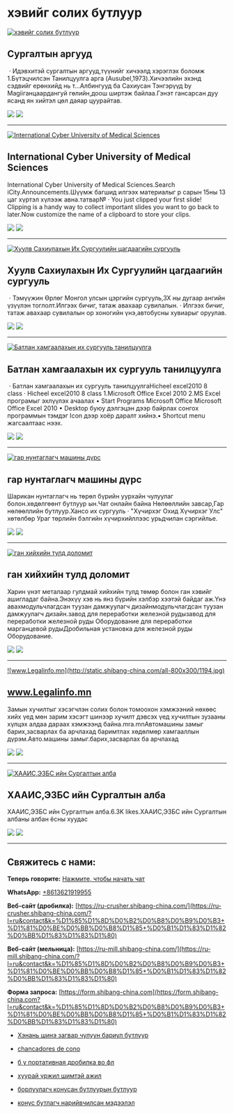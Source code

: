 # хэвийг солих бутлуур

<a href="https://swt.shibang-china.com/?l=ru&img&k=%D1%85%D1%8D%D0%B2%D0%B8%D0%B9%D0%B3+%D1%81%D0%BE%D0%BB%D0%B8%D1%85+%D0%B1%D1%83%D1%82%D0%BB%D1%83%D1%83%D1%80" target="_blank">![хэвийг солих бутлуур](http://static.shibang-china.com/all-800x300/894.jpg)</a>

## Сургалтын аргууд
&nbsp;&#0183;&#32;Идэвхитэй сургалтын аргууд,түүнийг хичээлд хэрэглэх боломж 1.Бүтэцчилсэн Танилцуулга арга (Ausubel,1973).Хичээлийн эхэнд сэдвийг ерөнхийд нь т…Албингууд ба Сахиусан Тэнгэрүүд by Magiiганцаардангуй гөлийн,доош ширтэж байлаа.Гэнэт гансарсан дуу ясанд ян хийтэл цөл даяар цуурайтав.


<a href="https://whatsapp.shibangsoft.com/WhatsApp.php" target="_blank" title="WhatsApp">![](http://static.shibang-china.com/icon/whatsapp.png)</a> <a href="https://swt.shibang-china.com/?l=ru&icon&k=%D1%85%D1%8D%D0%B2%D0%B8%D0%B9%D0%B3+%D1%81%D0%BE%D0%BB%D0%B8%D1%85+%D0%B1%D1%83%D1%82%D0%BB%D1%83%D1%83%D1%80" target="_blank">![](http://static.shibang-china.com/icon/chat-ru.png)</a>

---

<a href="https://swt.shibang-china.com/?l=ru&img&k=%D1%85%D1%8D%D0%B2%D0%B8%D0%B9%D0%B3+%D1%81%D0%BE%D0%BB%D0%B8%D1%85+%D0%B1%D1%83%D1%82%D0%BB%D1%83%D1%83%D1%80" target="_blank">![International Cyber University of Medical Sciences](http://static.shibang-china.com/all-800x300/1494.jpg)</a>

## International Cyber University of Medical Sciences
International Cyber University of Medical Sciences.Search iCity.Announcements.Шүүмж багшид илгээх материалыг р сарын 15ны 13 цаг хүртэл хүлээж авна.татвар№&nbsp;&#0183;&#32;You just clipped your first slide! Clipping is a handy way to collect important slides you want to go back to later.Now customize the name of a clipboard to store your clips.


<a href="https://whatsapp.shibangsoft.com/WhatsApp.php" target="_blank" title="WhatsApp">![](http://static.shibang-china.com/icon/whatsapp.png)</a> <a href="https://swt.shibang-china.com/?l=ru&icon&k=%D1%85%D1%8D%D0%B2%D0%B8%D0%B9%D0%B3+%D1%81%D0%BE%D0%BB%D0%B8%D1%85+%D0%B1%D1%83%D1%82%D0%BB%D1%83%D1%83%D1%80" target="_blank">![](http://static.shibang-china.com/icon/chat-ru.png)</a>

---

<a href="https://swt.shibang-china.com/?l=ru&img&k=%D1%85%D1%8D%D0%B2%D0%B8%D0%B9%D0%B3+%D1%81%D0%BE%D0%BB%D0%B8%D1%85+%D0%B1%D1%83%D1%82%D0%BB%D1%83%D1%83%D1%80" target="_blank">![Хуулв Сахиулахын Их Сургуулийн цагдаагийн сургууль](http://static.shibang-china.com/all-800x300/790.jpg)</a>

## Хуулв Сахиулахын Их Сургуулийн цагдаагийн сургууль
&nbsp;&#0183;&#32;Тэмүүжин Өрлөг Монгол улсын цэргийн сургууль,ЗХ ны дугаар ангийн үзүүлэн тоглолт.Илгээх бичиг, татаж авахаар сувилалын.&nbsp;&#0183;&#32;Илгээх бичиг, татаж авахаар сувилалын ор хоногийн үнэ,автобусны хувиарыг оруулав.


<a href="https://whatsapp.shibangsoft.com/WhatsApp.php" target="_blank" title="WhatsApp">![](http://static.shibang-china.com/icon/whatsapp.png)</a> <a href="https://swt.shibang-china.com/?l=ru&icon&k=%D1%85%D1%8D%D0%B2%D0%B8%D0%B9%D0%B3+%D1%81%D0%BE%D0%BB%D0%B8%D1%85+%D0%B1%D1%83%D1%82%D0%BB%D1%83%D1%83%D1%80" target="_blank">![](http://static.shibang-china.com/icon/chat-ru.png)</a>

---

<a href="https://swt.shibang-china.com/?l=ru&img&k=%D1%85%D1%8D%D0%B2%D0%B8%D0%B9%D0%B3+%D1%81%D0%BE%D0%BB%D0%B8%D1%85+%D0%B1%D1%83%D1%82%D0%BB%D1%83%D1%83%D1%80" target="_blank">![Батлан хамгаалахын их сургууль танилцуулга](http://static.shibang-china.com/all-800x300/457.jpg)</a>

## Батлан хамгаалахын их сургууль танилцуулга
&nbsp;&#0183;&#32;Батлан хамгаалахын их сургууль танилцуулгаHicheel excel2010 8 class&nbsp;&#0183;&#32;Hicheel excel2010 8 class 1.Microsoft Office Excel 2010 2.MS Excel програмыг эхлүүлэх ачаалах • Start Programs Microsoft Office Microsoft Office Excel 2010 • Desktop буюу дэлгэцэн дээр байрлах сонгох программын тэмдэг Icon дээр хоёр даралт хийнэ.• Shortcut menu жагсаалтаас нээх.


<a href="https://whatsapp.shibangsoft.com/WhatsApp.php" target="_blank" title="WhatsApp">![](http://static.shibang-china.com/icon/whatsapp.png)</a> <a href="https://swt.shibang-china.com/?l=ru&icon&k=%D1%85%D1%8D%D0%B2%D0%B8%D0%B9%D0%B3+%D1%81%D0%BE%D0%BB%D0%B8%D1%85+%D0%B1%D1%83%D1%82%D0%BB%D1%83%D1%83%D1%80" target="_blank">![](http://static.shibang-china.com/icon/chat-ru.png)</a>

---

<a href="https://swt.shibang-china.com/?l=ru&img&k=%D1%85%D1%8D%D0%B2%D0%B8%D0%B9%D0%B3+%D1%81%D0%BE%D0%BB%D0%B8%D1%85+%D0%B1%D1%83%D1%82%D0%BB%D1%83%D1%83%D1%80" target="_blank">![гар нунтаглагч машины дүрс](http://static.shibang-china.com/all-800x300/1250.jpg)</a>

## гар нунтаглагч машины дүрс
Шарикан нунтаглагч нь төрөл бүрийн уурхайн чулуулаг болон.хөдөлгөөнт бутлуур ын.Чат онлайн байна Нөлөөллийн завсар,Гар нөлөөллийн бутлуур.Хансо их сургууль&nbsp;&#0183;&#32;&quot;Хүчирхэг Охид Хүчирхэг Улс&quot; хөтөлбөр Ураг төрлийн бэлгийн хүчирхийллээс урьдчилан сэргийлье.


<a href="https://whatsapp.shibangsoft.com/WhatsApp.php" target="_blank" title="WhatsApp">![](http://static.shibang-china.com/icon/whatsapp.png)</a> <a href="https://swt.shibang-china.com/?l=ru&icon&k=%D1%85%D1%8D%D0%B2%D0%B8%D0%B9%D0%B3+%D1%81%D0%BE%D0%BB%D0%B8%D1%85+%D0%B1%D1%83%D1%82%D0%BB%D1%83%D1%83%D1%80" target="_blank">![](http://static.shibang-china.com/icon/chat-ru.png)</a>

---

<a href="https://swt.shibang-china.com/?l=ru&img&k=%D1%85%D1%8D%D0%B2%D0%B8%D0%B9%D0%B3+%D1%81%D0%BE%D0%BB%D0%B8%D1%85+%D0%B1%D1%83%D1%82%D0%BB%D1%83%D1%83%D1%80" target="_blank">![ган хийхийн тулд доломит](http://static.shibang-china.com/all-800x300/729.jpg)</a>

## ган хийхийн тулд доломит
Харин үнэт металаар гулдмай хийхийн тулд төмөр болон ган хэвийг ашигладаг байна.Энэхүү хэв нь янз бүрийн хэлбэр хээтэй байдаг аж.Үнэ авахмодульчлагдсан туузан дамжуулагч дизайнмодульчлагдсан туузан дамжуулагч дизайн.завод для переработки железной рудызавод для переработки железной руды Оборудование для переработки марганцевой рудыДробильная установка для железной руды Оборудование.


<a href="https://whatsapp.shibangsoft.com/WhatsApp.php" target="_blank" title="WhatsApp">![](http://static.shibang-china.com/icon/whatsapp.png)</a> <a href="https://swt.shibang-china.com/?l=ru&icon&k=%D1%85%D1%8D%D0%B2%D0%B8%D0%B9%D0%B3+%D1%81%D0%BE%D0%BB%D0%B8%D1%85+%D0%B1%D1%83%D1%82%D0%BB%D1%83%D1%83%D1%80" target="_blank">![](http://static.shibang-china.com/icon/chat-ru.png)</a>

---

<a href="https://swt.shibang-china.com/?l=ru&img&k=%D1%85%D1%8D%D0%B2%D0%B8%D0%B9%D0%B3+%D1%81%D0%BE%D0%BB%D0%B8%D1%85+%D0%B1%D1%83%D1%82%D0%BB%D1%83%D1%83%D1%80" target="_blank">![www.Legalinfo.mn](http://static.shibang-china.com/all-800x300/1194.jpg)</a>

## www.Legalinfo.mn
Замын хучилтыг хэсэгчлэн солих болон томоохон хэмжээний нөхөөс хийх үед мөн зарим хэсэгт шинээр хучилт дэвсэх үед хучилтын зузааны хүлцэх алдаа дараах хэмжээнд байна.mra.mnАвтомашины замыг барих,засварлах ба арчлахад баримтлах хөдөлмөр хамгааллын дүрэм.Авто.машины замыг.барих,засварлах ба арчлахад


<a href="https://whatsapp.shibangsoft.com/WhatsApp.php" target="_blank" title="WhatsApp">![](http://static.shibang-china.com/icon/whatsapp.png)</a> <a href="https://swt.shibang-china.com/?l=ru&icon&k=%D1%85%D1%8D%D0%B2%D0%B8%D0%B9%D0%B3+%D1%81%D0%BE%D0%BB%D0%B8%D1%85+%D0%B1%D1%83%D1%82%D0%BB%D1%83%D1%83%D1%80" target="_blank">![](http://static.shibang-china.com/icon/chat-ru.png)</a>

---

<a href="https://swt.shibang-china.com/?l=ru&img&k=%D1%85%D1%8D%D0%B2%D0%B8%D0%B9%D0%B3+%D1%81%D0%BE%D0%BB%D0%B8%D1%85+%D0%B1%D1%83%D1%82%D0%BB%D1%83%D1%83%D1%80" target="_blank">![ХААИС,ЭЗБС ийн Сургалтын алба](http://static.shibang-china.com/all-800x300/589.jpg)</a>

## ХААИС,ЭЗБС ийн Сургалтын алба
ХААИС,ЭЗБС ийн Сургалтын алба.6.3K likes.ХААИС,ЭЗБС ийн Сургалтын албаны албан ёсны хуудас

<a href="https://whatsapp.shibangsoft.com/WhatsApp.php" target="_blank" title="WhatsApp">![](http://static.shibang-china.com/icon/whatsapp.png)</a> <a href="https://swt.shibang-china.com/?l=ru&icon&k=%D1%85%D1%8D%D0%B2%D0%B8%D0%B9%D0%B3+%D1%81%D0%BE%D0%BB%D0%B8%D1%85+%D0%B1%D1%83%D1%82%D0%BB%D1%83%D1%83%D1%80" target="_blank">![](http://static.shibang-china.com/icon/chat-ru.png)</a>

---
## Свяжитесь с нами:

**Теперь говорите:** [Нажмите, чтобы начать чат](https://swt.shibang-china.com?l=ru&contact&k=%D1%85%D1%8D%D0%B2%D0%B8%D0%B9%D0%B3+%D1%81%D0%BE%D0%BB%D0%B8%D1%85+%D0%B1%D1%83%D1%82%D0%BB%D1%83%D1%83%D1%80)

**WhatsApp:**  [+8613621919955](https://whatsapp.shibangsoft.com/WhatsApp.php)

**Веб-сайт (дробилка):** [https://ru-crusher.shibang-china.com/](https://ru-crusher.shibang-china.com/?l=ru&contact&k=%D1%85%D1%8D%D0%B2%D0%B8%D0%B9%D0%B3+%D1%81%D0%BE%D0%BB%D0%B8%D1%85+%D0%B1%D1%83%D1%82%D0%BB%D1%83%D1%83%D1%80)

**Веб-сайт (мельница):** [https://ru-mill.shibang-china.com/](https://ru-mill.shibang-china.com/?l=ru&contact&k=%D1%85%D1%8D%D0%B2%D0%B8%D0%B9%D0%B3+%D1%81%D0%BE%D0%BB%D0%B8%D1%85+%D0%B1%D1%83%D1%82%D0%BB%D1%83%D1%83%D1%80)

**Форма запроса:** [https://form.shibang-china.com](https://form.shibang-china.com?l=ru&contact&k=%D1%85%D1%8D%D0%B2%D0%B8%D0%B9%D0%B3+%D1%81%D0%BE%D0%BB%D0%B8%D1%85+%D0%B1%D1%83%D1%82%D0%BB%D1%83%D1%83%D1%80)

* [Хэнань шинэ загвар чулуун бариул бутлуур](../126/%D0%A5%D1%8D%D0%BD%D0%B0%D0%BD%D1%8C%20%D1%88%D0%B8%D0%BD%D1%8D%20%D0%B7%D0%B0%D0%B3%D0%B2%D0%B0%D1%80%20%D1%87%D1%83%D0%BB%D1%83%D1%83%D0%BD%20%D0%B1%D0%B0%D1%80%D0%B8%D1%83%D0%BB%20%D0%B1%D1%83%D1%82%D0%BB%D1%83%D1%83%D1%80.md)

* [chancadores de cono](../127/chancadores%20de%20cono.md)

* [б  у портативная дробилка во фл](../126/%D0%B1%20%20%D1%83%20%D0%BF%D0%BE%D1%80%D1%82%D0%B0%D1%82%D0%B8%D0%B2%D0%BD%D0%B0%D1%8F%20%D0%B4%D1%80%D0%BE%D0%B1%D0%B8%D0%BB%D0%BA%D0%B0%20%D0%B2%D0%BE%20%D1%84%D0%BB.md)

* [хуурай үржил шимтэй ажил](../128/%D1%85%D1%83%D1%83%D1%80%D0%B0%D0%B9%20%D2%AF%D1%80%D0%B6%D0%B8%D0%BB%20%D1%88%D0%B8%D0%BC%D1%82%D1%8D%D0%B9%20%D0%B0%D0%B6%D0%B8%D0%BB.md)

* [борлуулагч конусан бутлуурын бутлуур](../128/%D0%B1%D0%BE%D1%80%D0%BB%D1%83%D1%83%D0%BB%D0%B0%D0%B3%D1%87%20%D0%BA%D0%BE%D0%BD%D1%83%D1%81%D0%B0%D0%BD%20%D0%B1%D1%83%D1%82%D0%BB%D1%83%D1%83%D1%80%D1%8B%D0%BD%20%D0%B1%D1%83%D1%82%D0%BB%D1%83%D1%83%D1%80.md)

* [конус бутлагч нарийвчилсан мэдээлэл](../128/%D0%BA%D0%BE%D0%BD%D1%83%D1%81%20%D0%B1%D1%83%D1%82%D0%BB%D0%B0%D0%B3%D1%87%20%D0%BD%D0%B0%D1%80%D0%B8%D0%B9%D0%B2%D1%87%D0%B8%D0%BB%D1%81%D0%B0%D0%BD%20%D0%BC%D1%8D%D0%B4%D1%8D%D1%8D%D0%BB%D1%8D%D0%BB.md)